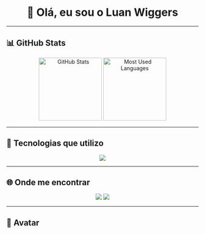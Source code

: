 <h1 align="center">👋 Olá, eu sou o Luan Wiggers</h1>

---

## 📊 GitHub Stats
<p align="center">
  <img src="https://github-readme-stats.vercel.app/api?username=daivishow&show_icons=true&theme=radical" alt="GitHub Stats" height="165"/>
  <img src="https://github-readme-stats.vercel.app/api/top-langs/?username=LuanWiggers&layout=compact&theme=radical" alt="Most Used Languages" height="165"/>
</p>

---

## 🚀 Tecnologias que utilizo
<p align="center">
  <img src="https://skillicons.dev/icons?i=js,html,css,Python,git,github"/>
</p>

---

## 🌐 Onde me encontrar
<p align="center">
  <a href="mailto: " target="_blank"><img src="https://img.shields.io/badge/Gmail-D14836?style=for-the-badge&logo=gmail&logoColor=white"></a>
  <a href="https://www.linkedin.com/in/luan-wiggers-oliveira-77594817a/ " target="_blank"><img src="https://img.shields.io/badge/LinkedIn-0077B5?style=for-the-badge&logo=linkedin&logoColor=white"></a>
</p>

---

## 🎨 Avatar
<p align="center">
  <img src=" />
</p>
